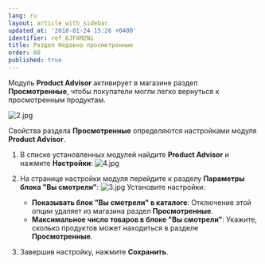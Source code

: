```yaml
---
lang: ru
layout: article_with_sidebar
updated_at: '2018-01-24 15:26 +0400'
identifier: ref_6JFXM2Ni
title: Раздел Недавно просмотренные
order: 60
published: true
---
```

Модуль **Product Advisor** активирует в магазине раздел **Просмотренные**, чтобы покупатели могли легко вернуться к просмотренным продуктам.

![2.jpg]({{site.baseurl}}/attachments/ref_6JFXM2Ni/2.jpg)

Свойства раздела **Просмотренные** определяются настройками модуля **Product Advisor**.

1.  В списке установленных модулей найдите **Product Advisor** и нажмите **Настройки**:
    ![4.jpg]({{site.baseurl}}/attachments/ref_6JFXM2Ni/4.jpg)

2.  На странице настройки модуля перейдите к разделу **Параметры блока "Вы смотрели"**:
    ![3.jpg]({{site.baseurl}}/attachments/ref_6JFXM2Ni/3.jpg)
    Установите настройки:
    *   **Показывать блок "Вы смотрели" в каталоге**: Отключение этой опции удаляет из магазина раздел **Просмотренные**.
    *   **Максимальное число товаров в блоке "Вы смотрели"**: Укажите, сколько продуктов может находиться в разделе **Просмотренные**.

3.  Завершив настройку, нажмите **Сохранить**.
